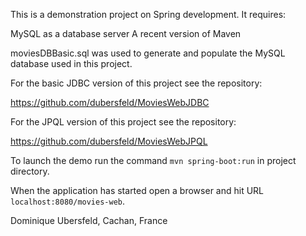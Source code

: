 This is a demonstration project on Spring development. It requires:

MySQL as a database server
A recent version of Maven

moviesDBBasic.sql was used to generate and populate the MySQL database used in this project.

For the basic JDBC version of this project see the repository:

https://github.com/dubersfeld/MoviesWebJDBC

For the JPQL version of this project see the repository:

https://github.com/dubersfeld/MoviesWebJPQL

To launch the demo run the command `mvn spring-boot:run` in project directory.

When the application has started open a browser and hit URL `localhost:8080/movies-web`.


Dominique Ubersfeld, Cachan, France
